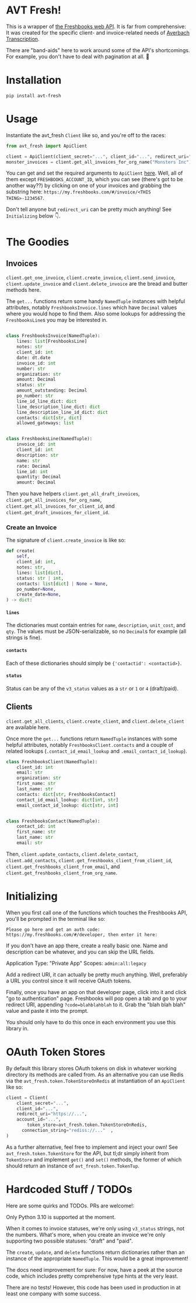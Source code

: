 # AVT Fresh!

This is a wrapper of [the Freshbooks web API](https://www.freshbooks.com/api/start). It is far from comprehensive: It was created for the specific client- and invoice-related needs of [Averbach Transcription](https://avtranscription.com).

There are "band-aids" here to work around some of the API's shortcomings. For example, you don't have to deal with pagination at all. 🎉

# Installation

```
pip install avt-fresh
```

# Usage
Instantiate the avt_fresh `Client` like so, and you're off to the races:

```python
from avt_fresh import ApiClient

client = ApiClient(client_secret="...", client_id="...", redirect_uri="https://...", account_id="...")
monster_invoices = client.get_all_invoices_for_org_name("Monsters Inc")
```

You can get and set the required arguments to `ApiClient` [here](https://my.freshbooks.com/#/developer). Well, all of them except `FRESHBOOKS_ACCOUNT_ID`, which you can see (there's got to be another way??) by clicking on one of your invoices and grabbing the substring here: `https://my.freshbooks.com/#/invoice/<THIS THING>-1234567`. 

Don't tell anyone but `redirect_uri` can be pretty much anything! See `Initializing` below 👇.

# The Goodies

## Invoices
`client.get_one_invoice`, `client.create_invoice`, `client.send_invoice`, `client.update_invoice` and `client.delete_invoice` are the bread and butter methods here.

The `get...` functions return some handy `NamedTuple` instances with helpful attributes, notably `FreshbooksInvoice.lines` which have `Decimal` values where you would hope to find them. Also some lookups for addressing the `FreshbooksLine`s you may be interested in.

```python

class FreshbooksInvoice(NamedTuple):
    lines: list[FreshbooksLine]
    notes: str
    client_id: int
    date: dt.date
    invoice_id: int
    number: str
    organization: str
    amount: Decimal
    status: str
    amount_outstanding: Decimal
    po_number: str
    line_id_line_dict: dict
    line_description_line_dict: dict
    line_description_line_id_dict: dict
    contacts: dict[str, dict]
    allowed_gateways: list


class FreshbooksLine(NamedTuple):
    invoice_id: int
    client_id: int
    description: str
    name: str
    rate: Decimal
    line_id: int
    quantity: Decimal
    amount: Decimal
```

Then you have helpers `client.get_all_draft_invoices`, `client.get_all_invoices_for_org_name`, `client.get_all_invoices_for_client_id`, and `client.get_draft_invoices_for_client_id`.

### Create an Invoice
The signature of `client.create_invoice` is like so:

```python
def create(
    self,
    client_id: int,
    notes: str,
    lines: list[dict],
    status: str | int,
    contacts: list[dict] | None = None,
    po_number=None,
    create_date=None,
) -> dict:
```
#### `lines` 
The dictionaries must contain entries for `name`, `description`, `unit_cost`, and `qty`.
The values must be JSON-serializable, so no `Decimal`s for example (all strings is fine).

#### `contacts`
Each of these dictionaries should simply be `{'contactid': <contactid>}`.

#### `status`
Status can be any of the `v3_status` values as a `str` or `1` or `4` (draft/paid).


## Clients
`client.get_all_clients`, `client.create_client`, and `client.delete_client` are available here.

Once more the `get...` functions return `NamedTuple` instances with some helpful attributes, notably `FreshbooksClient.contacts` and a couple of related lookups (`.contact_id_email_lookup` and `.email_contact_id_lookup`).

```python
class FreshbooksClient(NamedTuple):
    client_id: int
    email: str
    organization: str
    first_name: str
    last_name: str
    contacts: dict[str, FreshbooksContact]
    contact_id_email_lookup: dict[int, str]
    email_contact_id_lookup: dict[str, int]


class FreshbooksContact(NamedTuple):
    contact_id: int
    first_name: str
    last_name: str
    email: str
```

Then, `client.update_contacts`, `client.delete_contact`, `client.add_contacts`, `client.get_freshbooks_client_from_client_id`, `client.get_freshbooks_client_from_email`, and `client.get_freshbooks_client_from_org_name`.

# Initializing
When you first call one of the functions which touches the Freshbooks API, you'll be prompted in the terminal like so:

```
Please go here and get an auth code: https://my.freshbooks.com/#/developer, then enter it here:
```

If you don't have an app there, create a really basic one. Name and description can be whatever, and you can skip the URL fields. 

Application Type: "Private App"
Scopes: `admin:all:legacy`

Add a redirect URI, it can actually be pretty much anything. Well, preferably a URL you control since it will receive OAuth tokens.

Finally, once you have an app on that developer page, click into it and click "go to authentication" page. Freshbooks will pop open a tab and go to your redirect URI, appending `?code=blahblahblah` to it. Grab the "blah blah blah" value and paste it into the prompt. 

You should only have to do this once in each environment you use this library in.

# OAuth Token Stores

By default this library stores OAuth tokens on disk in whatever working directory its methods are called from. As an alternative you can use Redis via the `avt_fresh.token.TokenStoreOnRedis` at instantiation of an `ApiClient` like so:

```python
client = Client(
    client_secret="...", 
    client_id="...", 
    redirect_uri="https://...", 
    account_id="...",
		token_store=avt_fresh.token.TokenStoreOnRedis,
	  connection_string="rediss://..."	,
)
```

As a further alternative, feel free to implement and inject your own! See `avt_fresh.token.TokenStore` for the API, but tl;dr simply inherit from `TokenStore` and implement `get()` and `set()` methods, the former of which should return an instance of `avt_fresh.token.TokenTup`.

# Hardcoded Stuff / TODOs
Here are some quirks and TODOs. PRs are welcome!:

Only Python 3.10 is supported at the moment.

When it comes to invoice statuses, we're only using `v3_status` strings, not the numbers. What's more, when you create an invoice we're only supporting two possible statuses: "draft" and "paid".

The `create`, `update`, and `delete` functions return dictionaries rather than an instance of the appropriate `NamedTuple`. This would be a great improvement!

The docs need improvement for sure: For now, have a peek at the source code, which includes pretty comprehensive type hints at the very least.

There are no tests! However, this code has been used in production in at least one company with some success.
